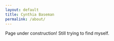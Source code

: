 ```yaml
---
layout: default
title: Cynthia Baseman
permalink: /about/
---
```


Page under construction! Still trying to find myself.
